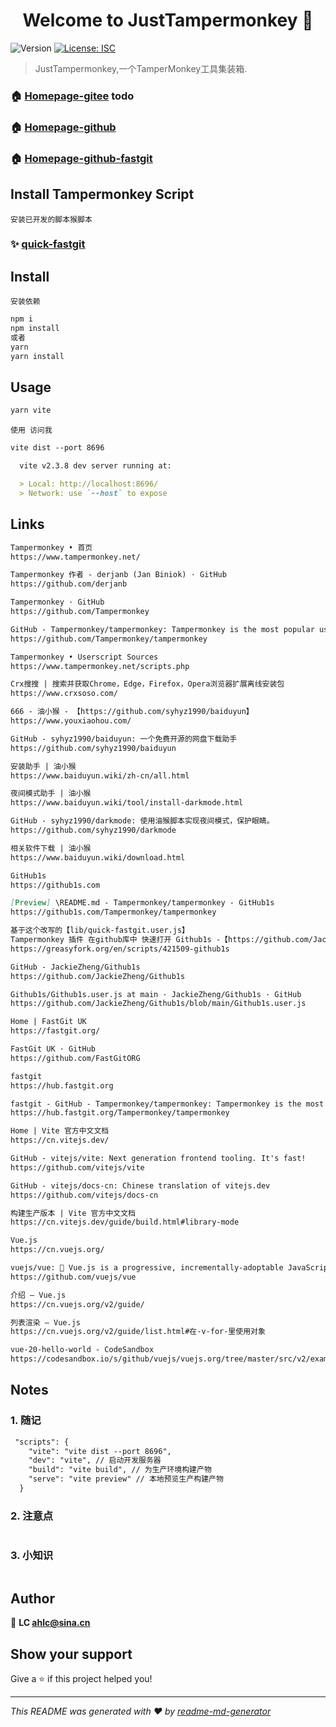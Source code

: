 <h1 align="center">Welcome to JustTampermonkey 👋</h1>
<p>
  <img alt="Version" src="https://img.shields.io/badge/version-1.0.0-blue.svg?cacheSeconds=2592000" />
  <a href="#" target="_blank">
    <img alt="License: ISC" src="https://img.shields.io/badge/License-ISC-yellow.svg" />
  </a>
</p>

> JustTampermonkey,一个TamperMonkey工具集装箱.

### 🏠 [Homepage-gitee](https://gitee.com/ahviplc/JustTampermonkey) todo

### 🏠 [Homepage-github](https://github.com/ahviplc/JustTampermonkey)

### 🏠 [Homepage-github-fastgit](https://hub.fastgit.org/ahviplc/JustTampermonkey)

## Install Tampermonkey Script

`安装已开发的脚本猴脚本`

### ✨ [quick-fastgit](https://raw.fastgit.org/ahviplc/JustTampermonkey/master/lib/quick-fastgit.user.js "快速使用fastgit打开github仓库")

## Install

`安装依赖`

```sh
npm i
npm install
或者
yarn
yarn install
```

## Usage

```sh
yarn vite
```

`使用 访问我`

```markdown
vite dist --port 8696

  vite v2.3.8 dev server running at:

  > Local: http://localhost:8696/
  > Network: use `--host` to expose
```

## Links

```markdown
Tampermonkey • 首页
https://www.tampermonkey.net/

Tampermonkey 作者 - derjanb (Jan Biniok) · GitHub
https://github.com/derjanb

Tampermonkey · GitHub
https://github.com/Tampermonkey

GitHub - Tampermonkey/tampermonkey: Tampermonkey is the most popular userscript manager, with over 10 million users. It's available for Chrome, Microsoft Edge, Safari, Opera Next, and Firefox.
https://github.com/Tampermonkey/tampermonkey

Tampermonkey • Userscript Sources
https://www.tampermonkey.net/scripts.php

Crx搜搜 | 搜索并获取Chrome，Edge，Firefox，Opera浏览器扩展离线安装包
https://www.crxsoso.com/

666 - 油小猴 - 【https://github.com/syhyz1990/baiduyun】
https://www.youxiaohou.com/

GitHub - syhyz1990/baiduyun: 一个免费开源的网盘下载助手
https://github.com/syhyz1990/baiduyun

安装助手 | 油小猴
https://www.baiduyun.wiki/zh-cn/all.html

夜间模式助手 | 油小猴
https://www.baiduyun.wiki/tool/install-darkmode.html

GitHub - syhyz1990/darkmode: 使用油猴脚本实现夜间模式，保护眼睛。
https://github.com/syhyz1990/darkmode

相关软件下载 | 油小猴
https://www.baiduyun.wiki/download.html

GitHub1s
https://github1s.com

[Preview] \README.md - Tampermonkey/tampermonkey - GitHub1s
https://github1s.com/Tampermonkey/tampermonkey

基于这个改写的【lib/quick-fastgit.user.js】
Tampermonkey 插件 在github库中 快速打开 Github1s -【https://github.com/JackieZheng/Github1s】
https://greasyfork.org/en/scripts/421509-github1s

GitHub - JackieZheng/Github1s
https://github.com/JackieZheng/Github1s

Github1s/Github1s.user.js at main · JackieZheng/Github1s · GitHub
https://github.com/JackieZheng/Github1s/blob/main/Github1s.user.js

Home | FastGit UK
https://fastgit.org/

FastGit UK · GitHub
https://github.com/FastGitORG

fastgit
https://hub.fastgit.org

fastgit - GitHub - Tampermonkey/tampermonkey: Tampermonkey is the most popular userscript manager, with over 10 million users. It's available for Chrome, Microsoft Edge, Safari, Opera Next, and Firefox.
https://hub.fastgit.org/Tampermonkey/tampermonkey

Home | Vite 官方中文文档
https://cn.vitejs.dev/

GitHub - vitejs/vite: Next generation frontend tooling. It's fast!
https://github.com/vitejs/vite

GitHub - vitejs/docs-cn: Chinese translation of vitejs.dev
https://github.com/vitejs/docs-cn

构建生产版本 | Vite 官方中文文档
https://cn.vitejs.dev/guide/build.html#library-mode

Vue.js
https://cn.vuejs.org/

vuejs/vue: 🖖 Vue.js is a progressive, incrementally-adoptable JavaScript framework for building UI on the web.
https://github.com/vuejs/vue

介绍 — Vue.js
https://cn.vuejs.org/v2/guide/

列表渲染 — Vue.js
https://cn.vuejs.org/v2/guide/list.html#在-v-for-里使用对象

vue-20-hello-world - CodeSandbox
https://codesandbox.io/s/github/vuejs/vuejs.org/tree/master/src/v2/examples/vue-20-hello-world?file=/index.html:174-295
```

## Notes

### 1. 随记

```markdown
 "scripts": {
    "vite": "vite dist --port 8696",
    "dev": "vite", // 启动开发服务器
    "build": "vite build", // 为生产环境构建产物
    "serve": "vite preview" // 本地预览生产构建产物
  }
```

### 2. 注意点

```markdown

```

### 3. 小知识

```markdown

```

## Author

👤 **LC ahlc@sina.cn**


## Show your support

Give a ⭐️ if this project helped you!

***

_This README was generated with ❤️ by
[readme-md-generator](https://github.com/kefranabg/readme-md-generator)_
